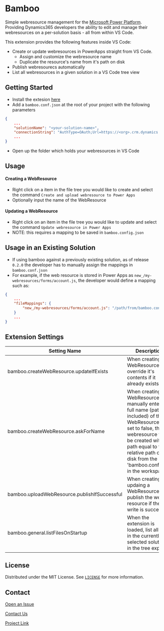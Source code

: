 # Bamboo
Simple webresource management for the [Microsoft Power Platform](https://powerplatform.microsoft.com/en-us/). Providing Dynamics365 developers the ability to edit and manage their webresources on a per-solution basis - all from within VS Code.

This extension provides the following features inside VS Code:

- Create or update webresources in PowerApps straight from VS Code.
  - Assign and customize the webresource name
  - Duplicate the resource's name from it's path on disk
- Publish webresourecs automatically
- List all webresources in a given solution in a VS Code tree view

## Getting Started
- Install the extesion [here](https://marketplace.visualstudio.com/publishers/root16)
- Add a `bamboo.conf.json` at the root of your project with the following parameters
```json
{
    ...
    "solutionName": "<your-solution-name>",
    "connectionString": "AuthType=OAuth;Url=https://<org>.crm.dynamics.com;Username=<username>;ClientId={<client-id>};LoginPrompt=Auto;RedirectUri=http://localhost;TokenCacheStorePath=C:\\Temp\\oauth-cache.txt;",
    ...
}
```
- Open up the folder which holds your webresources in VS Code


## Usage
#### Creating a WebResource
- Right click on a item in the file tree you would like to create and select the command `Create and upload webresource to Power Apps`
- Optionally input the name of the WebResource  

#### Updating a WebResource
- Right click on an item in the file tree you would like to update and select the command `Update webresource in Power Apps`
- NOTE: this requires a mapping to be saved in `bamboo.config.json`

## Usage in an Existing Solution
- If using bamboo against a previously existing solution, as of release `0.2.0` the developer has to manually assign the mappings in `bamboo.conf.json`
- For example, if the web resource is stored in Power Apps as `new_/my-webresources/forms/account.js`, the developer would define a mapping such as:
```json
{
    ...
    "fileMappings": {
        "new_/my-webresources/forms/account.js": "/path/from/bamboo.conf.json/here/account.js",
    }
    ...
}
```

## Extension Settings 

| Setting Name      | Description |
| ----------- | ----------- |
| bamboo.createWebResource.updateIfExists      | When creating a WebResource, override it's contents if it already exists       |
| bamboo.createWebResource.askForName   | When creating a WebResource, manually enter the full name (path included) of the WebResource. If set to false, this webresource will be created with a path equal to the relative path on disk from the 'bamboo.conf.json' in the workspace           |
| bamboo.uploadWebResource.publishIfSuccessful   | When creating or updaing a WebResource, publish the web resource if the write is successful        |
| bamboo.general.listFilesOnStartup   | When the extension is loaded, list all files in the currently selected solution in the tree explorer        |

## License

Distributed under the MIT License. See [`LICENSE`](LICENSE) for more information.
## Contact

[Open an Issue](https://github.com/Root16/bamboo/issues/new)

[Contact Us](https://root16.com/resources/contact-us/)

[Project Link](https://github.com/Root16/bamboo)